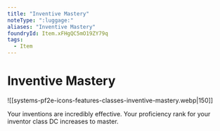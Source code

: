 ```yaml
---
title: "Inventive Mastery"
noteType: ":luggage:"
aliases: "Inventive Mastery"
foundryId: Item.xFHgQC5mO19ZY79q
tags:
  - Item
---
```


# Inventive Mastery
![[systems-pf2e-icons-features-classes-inventive-mastery.webp|150]]

Your inventions are incredibly effective. Your proficiency rank for your inventor class DC increases to master.
